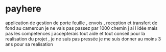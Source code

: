 # payhere
application de gestion de porte feuille , envois , reception et transfert de fond au cameroun 
je ne vais pas passez par 1000 chemin j ai l idée mais pas les competences j accepterais tout aide et tout conseil pour la realisation du projet , je ne suis pas pressée je me suis donner au moins 3 ans pour sa realisation 
